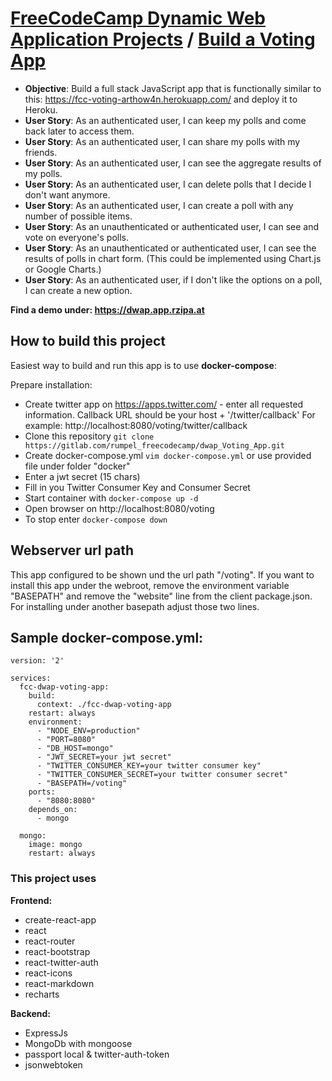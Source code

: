 # [FreeCodeCamp Dynamic Web Application Projects](https://www.freecodecamp.org) / [Build a Voting App](https://www.freecodecamp.org/challenges/build-a-voting-app)

* **Objective**: Build a full stack JavaScript app that is functionally similar to this: https://fcc-voting-arthow4n.herokuapp.com/ and deploy it to Heroku.
* **User Story**: As an authenticated user, I can keep my polls and come back later to access them.
* **User Story**: As an authenticated user, I can share my polls with my friends.
* **User Story**: As an authenticated user, I can see the aggregate results of my polls.
* **User Story**: As an authenticated user, I can delete polls that I decide I don't want anymore.
* **User Story**: As an authenticated user, I can create a poll with any number of possible items.
* **User Story**: As an unauthenticated or authenticated user, I can see and vote on everyone's polls.
* **User Story**: As an unauthenticated or authenticated user, I can see the results of polls in chart form. (This could be implemented using Chart.js or Google Charts.)
* **User Story**: As an authenticated user, if I don't like the options on a poll, I can create a new option.

**Find a demo under: https://dwap.app.rzipa.at**

## How to build this project

Easiest way to build and run this app is to use **docker-compose**:

Prepare installation:
* Create twitter app on https://apps.twitter.com/ - enter all requested information. Callback URL should be your host + '/twitter/callback'
  For example: http://localhost:8080/voting/twitter/callback
* Clone this repository `git clone https://gitlab.com/rumpel_freecodecamp/dwap_Voting_App.git`
* Create docker-compose.yml `vim docker-compose.yml` or use provided file under folder "docker"
* Enter a jwt secret (15 chars)
* Fill in you Twitter Consumer Key and Consumer Secret
* Start container with `docker-compose up -d`
* Open browser on http://localhost:8080/voting
* To stop enter `docker-compose down`

## Webserver url path

This app configured to be shown und the url path "/voting". If you want to install this app under the webroot, remove the environment 
variable "BASEPATH" and remove the "website" line from the client package.json.
For installing under another basepath adjust those two lines.

## Sample docker-compose.yml:
```
version: '2'

services:
  fcc-dwap-voting-app:
    build:
      context: ./fcc-dwap-voting-app
    restart: always
    environment:
      - "NODE_ENV=production"
      - "PORT=8080"
      - "DB_HOST=mongo"
      - "JWT_SECRET=your jwt secret"
      - "TWITTER_CONSUMER_KEY=your twitter consumer key"
      - "TWITTER_CONSUMER_SECRET=your twitter consumer secret"
	  - "BASEPATH=/voting"
    ports:
      - "8080:8080"
    depends_on:
      - mongo

  mongo:
    image: mongo
    restart: always
```



### This project uses
 
**Frontend:**
* create-react-app
* react
* react-router
* react-bootstrap
* react-twitter-auth
* react-icons
* react-markdown
* recharts

**Backend:**
* ExpressJs
* MongoDb with mongoose
* passport local & twitter-auth-token
* jsonwebtoken